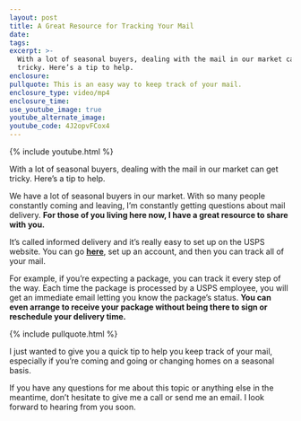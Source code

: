 ```yaml
---
layout: post
title: A Great Resource for Tracking Your Mail
date:
tags:
excerpt: >-
  With a lot of seasonal buyers, dealing with the mail in our market can get
  tricky. Here’s a tip to help.
enclosure:
pullquote: This is an easy way to keep track of your mail.
enclosure_type: video/mp4
enclosure_time:
use_youtube_image: true
youtube_alternate_image:
youtube_code: 4J2opvFCox4
---
```


{% include youtube.html %}

With a lot of seasonal buyers, dealing with the mail in our market can get tricky. Here’s a tip to help.

We have a lot of seasonal buyers in our market. With so many people constantly coming and leaving, I’m constantly getting questions about mail delivery. **For those of you living here now, I have a great resource to share with you.**

It’s called informed delivery and it’s really easy to set up on the USPS website. You can go **[here](https://reg.usps.com/entreg/RegistrationPortalAction_input?&amp;iom=B808-82ID-USRS-PS-USP-GO-XXX-AW-XX-X-INF&amp;utm_source=google&amp;utm_medium=search&amp;utm_content=b808_82id&amp;utm_campaign=informeddelivery2018)**, set up an account, and then you can track all of your mail.&nbsp;

For example, if you’re expecting a package, you can track it every step of the way. Each time the package is processed by a USPS employee, you will get an immediate email letting you know the package’s status. **You can even arrange to receive your package without being there to sign or reschedule your delivery time.**

{% include pullquote.html %}

I just wanted to give you a quick tip to help you keep track of your mail, especially if you’re coming and going or changing homes on a seasonal basis.

If you have any questions for me about this topic or anything else in the meantime, don’t hesitate to give me a call or send me an email. I look forward to hearing from you soon.<br>&nbsp;